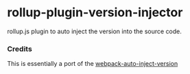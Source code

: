 # rollup-plugin-version-injector
rollup.js plugin to auto inject the version into the source code. 

### Credits
This is essentially a port of the [webpack-auto-inject-version](https://github.com/radswiat/webpack-auto-inject-version)
